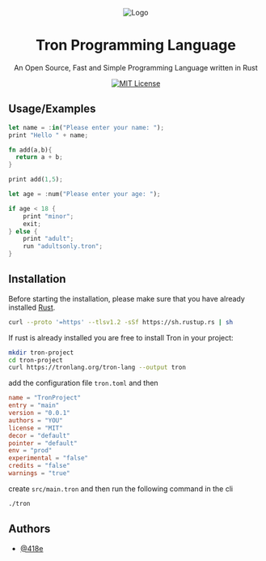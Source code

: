 <div align="center">

![Logo](https://tronlang.org/tron.svg)

</div>

<div align="center">

# Tron Programming Language

An Open Source, Fast and Simple Programming Language written in Rust

[![MIT License](https://img.shields.io/badge/License-MIT-green.svg)](https://choosealicense.com/licenses/mit/)

</div>

## Usage/Examples

```rust
let name = :in("Please enter your name: ");
print "Hello " + name;
```

```rust
fn add(a,b){
  return a + b;
}

print add(1,5);
```

```rs
let age = :num("Please enter your age: ");

if age < 18 {
    print "minor";
    exit;
} else {
    print "adult";
    run "adultsonly.tron";
}
```

## Installation

Before starting the installation, please make sure that you have already installed [Rust](https://www.rust-lang.org/tools/install).

```bash
curl --proto '=https' --tlsv1.2 -sSf https://sh.rustup.rs | sh
```

If rust is already installed you are free to install Tron in your project:

```bash
mkdir tron-project
cd tron-project
curl https://tronlang.org/tron-lang --output tron
```

add the configuration file `tron.toml` and then

```toml 
name = "TronProject"
entry = "main"
version = "0.0.1"
authors = "YOU"
license = "MIT"
decor = "default"
pointer = "default"
env = "prod"
experimental = "false"
credits = "false"
warnings = "true"
```

create `src/main.tron` and then run the following command in the cli

```bash
./tron
```

## Authors

- [@418e](https://www.github.com/418e)

